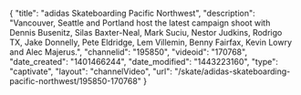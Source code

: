 {
    "title": "adidas Skateboarding Pacific Northwest",
    "description": "Vancouver, Seattle and Portland host the latest campaign shoot with Dennis Busenitz, Silas Baxter-Neal, Mark Suciu, Nestor Judkins, Rodrigo TX, Jake Donnelly, Pete Eldridge, Lem Villemin, Benny Fairfax, Kevin Lowry and Alec Majerus.",
    "channelid": "195850",
    "videoid": "170768",
    "date_created": "1401466244",
    "date_modified": "1443223160",
    "type": "captivate",
    "layout": "channelVideo",
    "url": "\/skate\/adidas-skateboarding-pacific-northwest\/195850-170768"
}